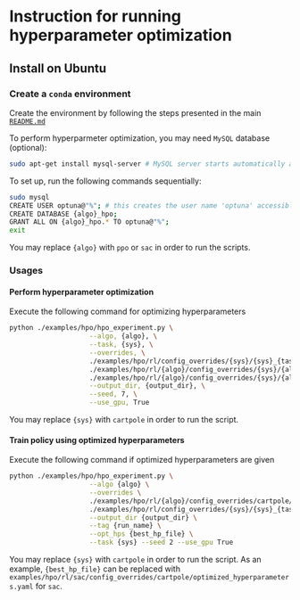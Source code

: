 # Instruction for running hyperparameter optimization

## Install on Ubuntu

### Create a `conda` environment

Create the environment by following the steps presented in the main
[`README.md`](README.md)


To perform hyperparmeter optimization, you may need `MySQL` database (optional):

```bash
sudo apt-get install mysql-server # MySQL server starts automatically after the installation
```

To set up, run the following commands sequentially:

```bash
sudo mysql
CREATE USER optuna@"%"; # this creates the user name 'optuna' accessible by any host
CREATE DATABASE {algo}_hpo;
GRANT ALL ON {algo}_hpo.* TO optuna@"%";
exit
```

You may replace `{algo}` with `ppo` or `sac` in order to run the scripts.

### Usages

#### Perform hyperparameter optimization

Execute the following command for optimizing hyperparameters

```bash
python ./examples/hpo/hpo_experiment.py \
                    --algo, {algo}, \
                    --task, {sys}, \
                    --overrides, \
                    ./examples/hpo/rl/config_overrides/{sys}/{sys}_{task}.yaml, \
                    ./examples/hpo/rl/{algo}/config_overrides/{sys}/{algo}_{sys}.yaml, \
                    ./examples/hpo/rl/{algo}/config_overrides/{sys}/{algo}_{sys}_hpo.yaml, \
                    --output_dir, {output_dir}, \
                    --seed, 7, \
                    --use_gpu, True
```

You may replace `{sys}` with `cartpole` in order to run the script.

#### Train policy using optimized hyperparameters

Execute the following command if optimized hyperparameters are given

```bash
python ./examples/hpo/hpo_experiment.py \
                    --algo {algo} \
                    --overrides \
                    ./examples/hpo/rl/{algo}/config_overrides/cartpole/{algo}_{sys}.yaml \
                    ./examples/hpo/rl/config_overrides/{sys}/{sys}_{task}.yaml \
                    --output_dir {output_dir} \
                    --tag {run_name} \
                    --opt_hps {best_hp_file} \
                    --task {sys} --seed 2 --use_gpu True
```

You may replace `{sys}` with `cartpole` in order to run the script. As an example, `{best_hp_file}` can be replaced with `examples/hpo/rl/sac/config_overrides/cartpole/optimized_hyperparameters.yaml` for `sac`.
